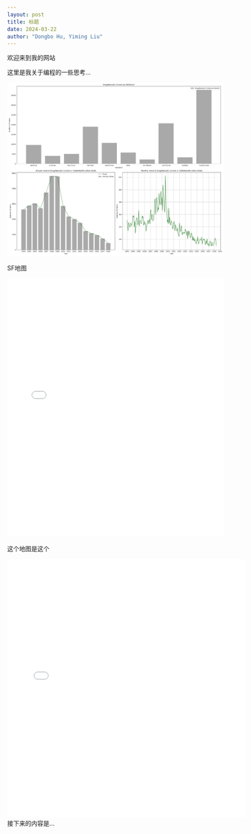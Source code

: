```yaml
---
layout: post
title: 标题
date: 2024-03-22
author: "Dongbo Hu, Yiming Liu"
---
```


欢迎来到我的网站

这里是我关于编程的一些思考...

![替代文本](/assets/image/Plot1.png)

SF地图
<iframe src="assets/image/SF_Drug_Arrests_HeatMap.html" height="600px" width="100%" style="border:none;" allowfullscreen="allowfullscreen"></iframe>

这个地图是这个
<iframe src="assets/image/interactive_plot.html" height="600px" width="110%" style="border:none;" allowfullscreen="allowfullscreen">
</iframe>
接下来的内容是...

